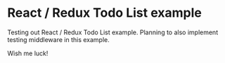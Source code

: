# React / Redux Todo List example

Testing out React / Redux Todo List example. Planning to also implement testing middleware in this example.

Wish me luck!

